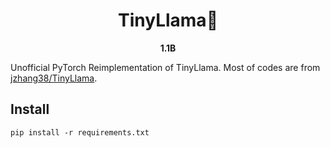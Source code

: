 <h1 align="center">TinyLlama🦙</h1>
<div align="center">
  <strong>1.1B</strong>
</div>

Unofficial PyTorch Reimplementation of TinyLlama. Most of codes are from [jzhang38/TinyLlama](https://github.com/jzhang38/TinyLlama).


## Install 
```
pip install -r requirements.txt
```
